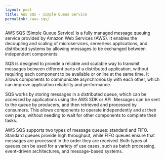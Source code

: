 ```yaml
---
layout: post
title: AWS SQS - Simple Queue Service
permalink: /aws-sqs/
---
```


AWS SQS (Simple Queue Service) is a fully managed message queuing service provided by Amazon Web Services (AWS). It enables the decoupling and scaling of microservices, serverless applications, and distributed systems by allowing messages to be exchanged between independent components.

SQS is designed to provide a reliable and scalable way to transmit messages between different parts of a distributed application, without requiring each component to be available or online at the same time. It allows components to communicate asynchronously with each other, which can improve application reliability and performance.

SQS works by storing messages in a distributed queue, which can be accessed by applications using the AWS SDK or API. Messages can be sent to the queue by producers, and then retrieved and processed by consumers. This allows components to operate independently and at their own pace, without needing to wait for other components to complete their tasks.

AWS SQS supports two types of message queues: standard and FIFO. Standard queues provide high throughput, while FIFO queues ensure that messages are processed in the order they are received. Both types of queues can be used for a variety of use cases, such as batch processing, event-driven architectures, and message-based systems.
